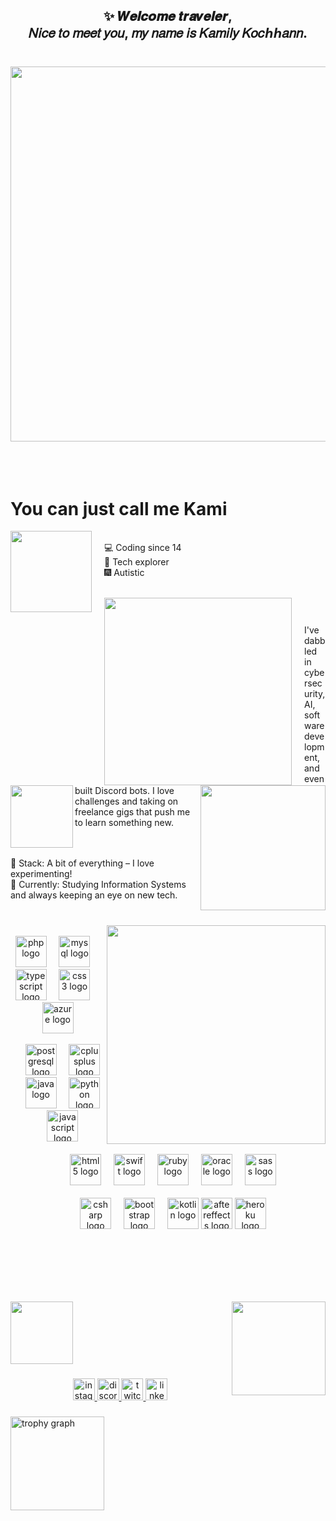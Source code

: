 <h2 align="center">✨ 𝑾𝒆𝒍𝒄𝒐𝒎𝒆 𝒕𝒓𝒂𝒗𝒆𝒍𝒆𝒓,<br> 𝑁𝑖𝑐𝑒 𝑡𝑜 𝑚𝑒𝑒𝑡 𝑦𝑜𝑢, 𝑚𝑦 𝑛𝑎𝑚𝑒 𝑖𝑠 𝐾𝑎𝑚𝑖𝑙𝑦 𝐾𝑜𝑐ℎℎ𝑎𝑛𝑛.</h2>


###
<br>
<div align="center">
  <img src="https://imgur.com/BYOO9Cz.gif" width="600">
</div>
<br><br><br>

  
  
# You can just call me Kami

  
  <img src="https://media.tenor.com/ST1yMbfELuwAAAAj/genshin-genshin-impact.gif" width="130" align="left" style="margin-right: 20px;">   
  <br>
 💻 Coding since 14 <br>
 🔮 Tech explorer <br>
 🎆 Autistic <br> <br>

ㅤㅤ <img src="https://cdn.discordapp.com/attachments/1334917110433976412/1336137404410495038/Tumblr_l_364691622140319.gif?ex=67a7fc6d&is=67a6aaed&hm=c5d0e7f28118eb744079d1f12fc2e643c19c8329ccb676a729d12888b2f9e99b&.gif" width="300" align="left" style="margin-right: 20px;"> <br> 

###

<img src="https://imgur.com/3Ewdmmu.png" align="right" height="200"  />

###

<img src="https://media1.giphy.com/media/lDg7bR8y7kjJuRHYmG/200w.gif?cid=6c09b952xvbtfomldom3m6tiyo8db79buraepacach22fxgh&ep=v1_stickers_search&rid=200w.gif&ct=s" align="left" height="100"  />

I've dabbled in cybersecurity, AI, software development, and even built Discord bots. I love challenges and taking on freelance gigs that push me to learn something new.
<br><br><br>

🎀 Stack: A bit of everything – I love experimenting! <br>
🌸 Currently: Studying Information Systems and always keeping an eye on new tech.<br>

</div>

###

###


<br clear="both">
<img align="right" height="350" src="https://www.icegif.com/wp-content/uploads/2022/04/icegif-1297.gif"  />
<br>

<div align="center">
  <img src="https://cdn.jsdelivr.net/gh/devicons/devicon/icons/php/php-original.svg" height="50" alt="php logo"  />
  <img width="12" />
  <img src="https://cdn.jsdelivr.net/gh/devicons/devicon/icons/mysql/mysql-original.svg" height="50" alt="mysql logo"  />
  <img width="12" />
  <img src="https://cdn.jsdelivr.net/gh/devicons/devicon/icons/typescript/typescript-original.svg" height="50" alt="typescript logo"  />
  <img width="12" />
  <img src="https://cdn.jsdelivr.net/gh/devicons/devicon/icons/css3/css3-original.svg" height="50" alt="css3 logo"  />
  <img width="12" />
  <img src="https://cdn.jsdelivr.net/gh/devicons/devicon/icons/azure/azure-original.svg" height="50" alt="azure logo"  /> <br> <br>
  <img width="12" />
  <img src="https://cdn.simpleicons.org/postgresql/4169E1" height="50" alt="postgresql logo"  />
  <img width="12" />
  <img src="https://cdn.jsdelivr.net/gh/devicons/devicon/icons/cplusplus/cplusplus-original.svg" height="50" alt="cplusplus logo"  />
  <img width="12" />
  <img src="https://cdn.jsdelivr.net/gh/devicons/devicon/icons/java/java-original.svg" height="50" alt="java logo"  />
  <img width="12" />
  <img src="https://cdn.jsdelivr.net/gh/devicons/devicon/icons/python/python-original.svg" height="50" alt="python logo"  /> 
  <img width="12" />
  <img src="https://cdn.jsdelivr.net/gh/devicons/devicon/icons/javascript/javascript-original.svg" height="50" alt="javascript logo"  /><br><br>
  <img width="12" />
  <img src="https://cdn.jsdelivr.net/gh/devicons/devicon/icons/html5/html5-original.svg" height="50" alt="html5 logo"  />
  <img width="12" />
  <img src="https://cdn.jsdelivr.net/gh/devicons/devicon/icons/swift/swift-original.svg" height="50" alt="swift logo"  />
  <img width="12" />
  <img src="https://cdn.jsdelivr.net/gh/devicons/devicon/icons/ruby/ruby-original.svg" height="50" alt="ruby logo"  />
  <img width="12" />
  <img src="https://cdn.jsdelivr.net/gh/devicons/devicon/icons/oracle/oracle-original.svg" height="50" alt="oracle logo"  />
  <img width="12" />
  <img src="https://cdn.jsdelivr.net/gh/devicons/devicon/icons/sass/sass-original.svg" height="50" alt="sass logo"  /> <br><br>
  <img width="12" />
  <img src="https://cdn.jsdelivr.net/gh/devicons/devicon/icons/csharp/csharp-original.svg" height="50" alt="csharp logo"  />
  <img width="12" />
  <img src="https://cdn.jsdelivr.net/gh/devicons/devicon/icons/bootstrap/bootstrap-original.svg" height="50" alt="bootstrap logo"  />
  <img width="12" />
  <img src="https://cdn.jsdelivr.net/gh/devicons/devicon/icons/kotlin/kotlin-original.svg" height="50" alt="kotlin logo"  />
    <img src="https://cdn.jsdelivr.net/gh/devicons/devicon/icons/aftereffects/aftereffects-original.svg" height="50" alt="aftereffects logo"  />
    <img src="https://cdn.jsdelivr.net/gh/devicons/devicon/icons/heroku/heroku-original.svg" height="50" alt="heroku logo"  />
</div>

<br><br><br><br>
<br clear="both">

<img align="center" height="100" src="https://media.discordapp.net/attachments/1272867052620873728/1333136842316447817/tumblr_3b690c2fd4cddfdfdb9c6abff8a65607_d6d0355e_2048.png?ex=67a846af&is=67a6f52f&hm=44762282dadd8dcde017f97a85bb4979f02b8ba568763b690a4b8e077ac34413&=&format=webp&quality=lossless&width=1452&height=109"  />

<img align="right" height="150" src="https://imgur.com/IdI9YR3.png"  />
<br>

###

<div align="center">
  <a href="Instagram.com/kamilykochhann" target="_blank">
    <img src="https://img.shields.io/static/v1?message=Instagram&logo=instagram&label=&color=2d1d5c&logoColor=&labelColor=&style=for-the-badge" height="35" alt="instagram logo"  />
  </a>
  <a href="https://discord.gg/rRfZJwhSc9" target="_blank">
    <img src="https://img.shields.io/static/v1?message=Discord&logo=discord&label=&color=6144b8&logoColor=white&labelColor=&style=for-the-badge" height="35" alt="discord logo"  />
  </a>
  <a href="twitch.tv/kamiply" target="_blank">
    <img src="https://img.shields.io/static/v1?message=Twitch&logo=twitch&label=&color=9146FF&logoColor=white&labelColor=&style=for-the-badge" height="35" alt="twitch logo"  />
  </a>
  <a href="https://www.linkedin.com/in/kamily-kochhann/" target="_blank">
    <img src="https://img.shields.io/static/v1?message=LinkedIn&logo=linkedin&label=&color=924cd9&logoColor=white&labelColor=&style=for-the-badge" height="35" alt="linkedin logo"  />
  </a>
</div>

###


###

  <img src="https://github-profile-trophy.vercel.app?username=kamilykochhann&theme=discord&no-frame=false&no-bg=true" height="150" alt="trophy graph"  />
</div>

###
